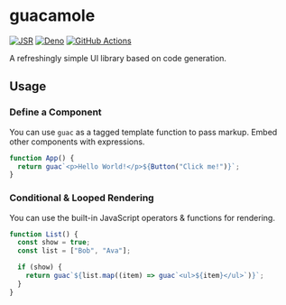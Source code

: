 # guacamole

[![JSR](https://jsr.io/badges/@aarvinr/guacamole?style=for-the-badge)](https://jsr.io/@aarvinr/guacamole)
[![Deno](https://img.shields.io/badge/deno-000000?style=for-the-badge&logo=deno&logoColor=white)](https://deno.com/)
[![GitHub Actions](https://img.shields.io/badge/github%20actions-%232671E5.svg?style=for-the-badge&logo=githubactions&logoColor=white)](https://github.com/aarvinr/guacamole/actions)

A refreshingly simple UI library based on code generation.

## Usage

### Define a Component

You can use `guac` as a tagged template function to pass markup. Embed other
components with expressions.

```js
function App() {
  return guac`<p>Hello World!</p>${Button("Click me!")}`;
}
```

### Conditional & Looped Rendering

You can use the built-in JavaScript operators & functions for rendering.

```js
function List() {
  const show = true;
  const list = ["Bob", "Ava"];

  if (show) {
    return guac`${list.map((item) => guac`<ul>${item}</ul>`)}`;
  }
}
```
